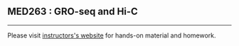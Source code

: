 ## MED263 : GRO-seq and Hi-C

---

Please visit [instructors's website](http://homer.ucsd.edu/homer/workshops/MED263/groseq.html) for hands-on material and homework.

